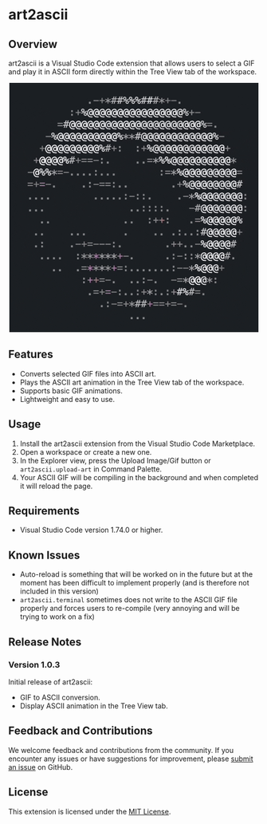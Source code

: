 # art2ascii

## Overview

art2ascii is a Visual Studio Code extension that allows users to select a GIF and play it in ASCII form directly within the Tree View tab of the workspace. 

<p align="center">
<img src="assets/ascii_pedro.gif" alt="Pedro">
</p>

## Features

- Converts selected GIF files into ASCII art.
- Plays the ASCII art animation in the Tree View tab of the workspace.
- Supports basic GIF animations.
- Lightweight and easy to use.

## Usage

1. Install the art2ascii extension from the Visual Studio Code Marketplace.
2. Open a workspace or create a new one.
3. In the Explorer view, press the Upload Image/Gif button or `art2ascii.upload-art` in Command Palette.
4. Your ASCII GIF will be compiling in the background and when completed it will reload the page.

## Requirements

- Visual Studio Code version 1.74.0 or higher.

## Known Issues

- Auto-reload is something that will be worked on in the future but at the moment has been difficult to implement properly (and is therefore not included in this version)
- `art2ascii.terminal` sometimes does not write to the ASCII GIF file properly and forces users to re-compile (very annoying and will be trying to work on a fix)

## Release Notes

### Version 1.0.3

Initial release of art2ascii:
- GIF to ASCII conversion.
- Display ASCII animation in the Tree View tab.

## Feedback and Contributions

We welcome feedback and contributions from the community. If you encounter any issues or have suggestions for improvement, please [submit an issue](https://github.com/Thaeriem/art2ascii/issues) on GitHub.

## License

This extension is licensed under the [MIT License](LICENSE).